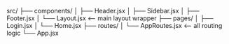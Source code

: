 src/
├── components/
│   ├── Header.jsx
│   ├── Sidebar.jsx
│   ├── Footer.jsx
│   └── Layout.jsx       <-- main layout wrapper
├── pages/
│   ├── Login.jsx
│   └── Home.jsx
├── routes/
│   └── AppRoutes.jsx    <-- all routing logic
└── App.jsx
